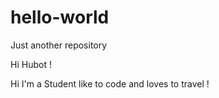 # hello-world
Just another repository

Hi Hubot !

Hi I'm a Student 
like to code and loves to travel !
